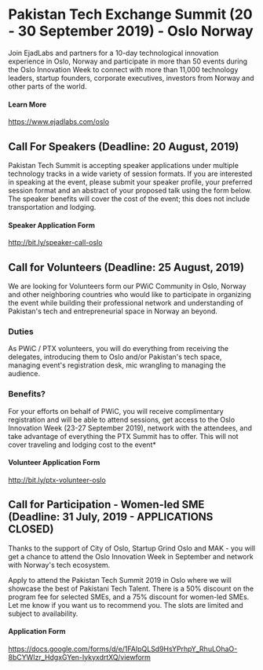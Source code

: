 # Pakistan Tech Exchange Summit (20 - 30 September 2019) - Oslo Norway
Join EjadLabs and partners for a 10-day technological innovation experience in Oslo, Norway and participate in more than 50 events during the Oslo Innovation Week to connect with more than 11,000 technology leaders, startup founders, corporate executives, investors from Norway and other parts of the world. 

#### Learn More
https://www.ejadlabs.com/oslo 

## Call For Speakers (Deadline: 20 August, 2019)
Pakistan Tech Summit is accepting speaker applications under multiple technology tracks in a wide variety of session formats. If you are interested in speaking at the event, please submit your speaker profile, your preferred session format and an abstract of your proposed talk using the form below. The speaker benefits will cover the cost of the event; this does not include transportation and lodging.

#### Speaker Application Form
http://bit.ly/speaker-call-oslo

## Call for Volunteers (Deadline: 25 August, 2019)
We are looking for Volunteers form our PWiC Community in Oslo, Norway and other neighboring countries who would like to participate in organizing the event while building their professional network and understanding of Pakistan's tech and entrepreneurial space in Norway an beyond. 

### Duties
As PWiC / PTX volunteers, you will do everything from receiving the delegates, introducing them to Oslo and/or Pakistan's tech space, managing event's registration desk, mic wrangling to managing the audience. 

### Benefits?
For your efforts on behalf of PWiC, you will receive complimentary registration and will be able to attend sessions, get access to the Oslo Innovation Week (23-27 September 2019), network with the attendees, and take advantage of everything the PTX Summit has to offer. This will not cover traveling and lodging cost to the event*

#### Volunteer Application Form
http://bit.ly/ptx-volunteer-oslo

## Call for Participation - Women-led SME (Deadline: 31 July, 2019 - APPLICATIONS CLOSED)
Thanks to the support of City of Oslo, Startup Grind Oslo and MAK - you will get a chance to attend the Oslo Innovation Week in September and network with Norway's tech ecosystem.

Apply to attend the Pakistan Tech Summit 2019 in Oslo where we will showcase the best of Pakistani Tech Talent. There is a 50% discount on  the program fee for selected SMEs, and a 75% discount for women-led SMEs.  Let me know if you want us to recommend you. The slots are limited and subject to availability.

#### Application Form
https://docs.google.com/forms/d/e/1FAIpQLSd9HsYPrhpY_RhuLOhaO-8bCYWIzr_HdgxGYen-IykyxdrtXQ/viewform


